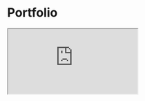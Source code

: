 # Portfolio

<iframe src="https://Sauterelle57.github.io/Portfolio/Portfolio_Marie_Giacomel.pdf">
    Votre navigateur ne prend pas en charge l'affichage des fichiers PDF. 
    <a href="https://Sauterelle57.github.io/Portfolio/Portfolio_Marie_Giacomel.pdf" target="_blank">Télécharger le PDF</a>.
</iframe>
